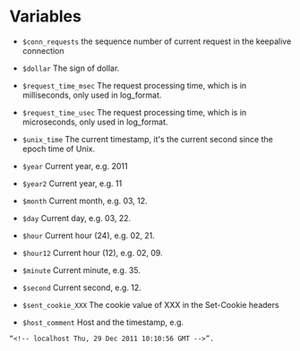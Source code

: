# Variables

- `$conn_requests`  the sequence number of current request in the keepalive connection

- `$dollar`  The sign of dollar.

- `$request_time_msec`  The request processing time, which is in milliseconds, only used in log_format.

- `$request_time_usec`  The request processing time, which is in microseconds, only used in log_format.

- `$unix_time`  The current timestamp, it's the current second since the epoch time of Unix.

- `$year`  Current year, e.g. 2011

- `$year2`  Current year, e.g. 11

- `$month`  Current month, e.g. 03, 12.

- `$day`  Current day, e.g. 03, 22.

- `$hour`  Current hour (24), e.g. 02, 21.

- `$hour12`  Current hour (12), e.g. 02, 09.

- `$minute`  Current minute, e.g. 35.

- `$second`  Current second, e.g. 12.

- `$sent_cookie_XXX`  The cookie value of XXX in the Set-Cookie headers

- `$host_comment`  Host and the timestamp, e.g.

`“<!-- localhost Thu, 29 Dec 2011 10:10:56 GMT -->”.`
